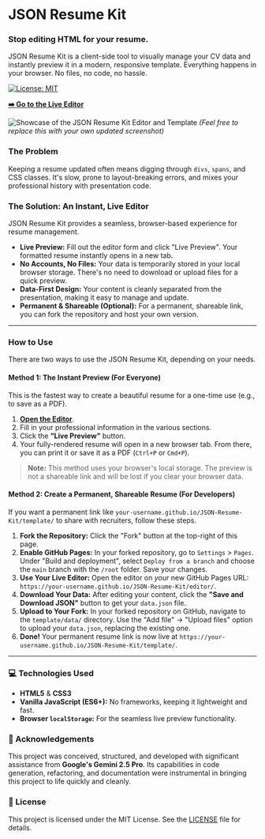 # JSON Resume Kit

### Stop editing HTML for your resume.

JSON Resume Kit is a client-side tool to visually manage your CV data and instantly preview it in a modern, responsive template. Everything happens in your browser. No files, no code, no hassle.

[![License: MIT](https://img.shields.io/badge/License-MIT-yellow.svg)](https://opensource.org/licenses/MIT)

**[➡️ Go to the Live Editor](https://mahdihoseinpoor.github.io/JSON-Resume-Kit/editor/)**

![Showcase of the JSON Resume Kit Editor and Template](https://user-images.githubusercontent.com/6263435/208221808-73b39243-7f72-4d2d-9473-b3a1d402377a.png)
*(Feel free to replace this with your own updated screenshot)*

### The Problem

Keeping a resume updated often means digging through `divs`, `spans`, and CSS classes. It's slow, prone to layout-breaking errors, and mixes your professional history with presentation code.

### The Solution: An Instant, Live Editor

JSON Resume Kit provides a seamless, browser-based experience for resume management.

*   **Live Preview:** Fill out the editor form and click "Live Preview". Your formatted resume instantly opens in a new tab.
*   **No Accounts, No Files:** Your data is temporarily stored in your local browser storage. There's no need to download or upload files for a quick preview.
*   **Data-First Design:** Your content is cleanly separated from the presentation, making it easy to manage and update.
*   **Permanent & Shareable (Optional):** For a permanent, shareable link, you can fork the repository and host your own version.

---

### How to Use

There are two ways to use the JSON Resume Kit, depending on your needs.

#### Method 1: The Instant Preview (For Everyone)

This is the fastest way to create a beautiful resume for a one-time use (e.g., to save as a PDF).

1.  **[Open the Editor](https://mahdihoseinpoor.github.io/JSON-Resume-Kit/editor/)**.
2.  Fill in your professional information in the various sections.
3.  Click the **"Live Preview"** button.
4.  Your fully-rendered resume will open in a new browser tab. From there, you can print it or save it as a PDF (`Ctrl+P` or `Cmd+P`).

> **Note:** This method uses your browser's local storage. The preview is not a shareable link and will be lost if you clear your browser data.

#### Method 2: Create a Permanent, Shareable Resume (For Developers)

If you want a permanent link like `your-username.github.io/JSON-Resume-Kit/template/` to share with recruiters, follow these steps.

1.  **Fork the Repository:** Click the "Fork" button at the top-right of this page.
2.  **Enable GitHub Pages:** In your forked repository, go to `Settings` > `Pages`. Under "Build and deployment", select `Deploy from a branch` and choose the `main` branch with the `/root` folder. Save your changes.
3.  **Use Your Live Editor:** Open the editor on *your* new GitHub Pages URL: `https://your-username.github.io/JSON-Resume-Kit/editor/`.
4.  **Download Your Data:** After editing your content, click the **"Save and Download JSON"** button to get your `data.json` file.
5.  **Upload to Your Fork:** In your forked repository on GitHub, navigate to the `template/data/` directory. Use the "Add file" -> "Upload files" option to upload your `data.json`, replacing the existing one.
6.  **Done!** Your permanent resume link is now live at `https://your-username.github.io/JSON-Resume-Kit/template/`.

---

### 💻 Technologies Used

*   **HTML5** & **CSS3**
*   **Vanilla JavaScript (ES6+):** No frameworks, keeping it lightweight and fast.
*   **Browser `localStorage`:** For the seamless live preview functionality.

### 🙏 Acknowledgements

This project was conceived, structured, and developed with significant assistance from **Google's Gemini 2.5 Pro**. Its capabilities in code generation, refactoring, and documentation were instrumental in bringing this project to life quickly and cleanly.

### 📄 License

This project is licensed under the MIT License. See the [LICENSE](LICENSE) file for details.
